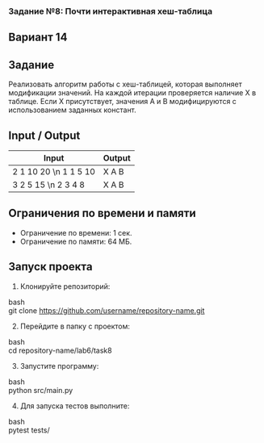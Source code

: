 ### Задание №8: Почти интерактивная хеш-таблица   
## Вариант 14   
 
## Задание   
Реализовать алгоритм работы с хеш-таблицей, которая выполняет модификации значений. На каждой итерации проверяется наличие X в таблице. Если X присутствует, значения A и B модифицируются с использованием заданных констант.   
 
## Input / Output   
 
| Input                           | Output         |
|----------------------------------|----------------|   
| 2 1 10 20 \n 1 1 5 10          | X A B          |   
| 3 2 5 15 \n 2 3 4 8            | X A B          |   
 
## Ограничения по времени и памяти   
 
- Ограничение по времени: 1 сек.   
- Ограничение по памяти: 64 МБ.   
 
## Запуск проекта   
 
1. Клонируйте репозиторий:   
   
bash   
   git clone https://github.com/username/repository-name.git   
   
   
 
2. Перейдите в папку с проектом:   
   
bash   
   cd repository-name/lab6/task8   
   
   
 
3. Запустите программу:   
   
bash   
   python src/main.py   
   
   
 
4. Для запуска тестов выполните:   
   
bash   
   pytest tests/